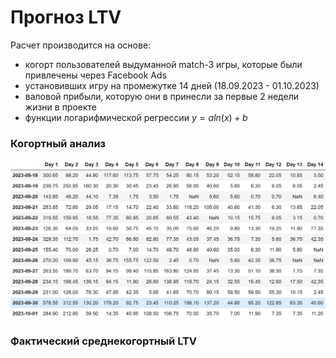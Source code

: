 # Прогноз LTV
Расчет производится на основе:
* когорт пользователей выдуманной match-3 игры, которые были привлечены через Facebook Ads
* установивших игру на промежутке 14 дней (18.09.2023 - 01.10.2023)
* валовой прибыли, которую они в принесли за первые 2 недели жизни в проекте
* функции логарифмической регрессии $y = a ln(x) + b$
### Когортный анализ
![Прибыль пользователей в течение первых 14 дней в проекте](https://github.com/leshvanchik/ltv_forecast/blob/76de51f0bdfeab43a8f6997c471e9115bdb378e6/table.png)
### Фактический среднекогортный LTV
